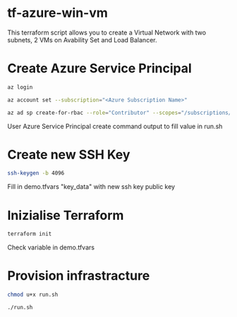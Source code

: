 # tf-azure-win-vm
This terraform script allows you to create a Virtual Network with two subnets, 2 VMs on Avability Set and Load Balancer.

# Create Azure Service Principal
```bash
az login

az account set --subscription="<Azure Subscription Name>"

az ad sp create-for-rbac --role="Contributor" --scopes="/subscriptions/<Azure Subscription ID>" -n Terraform --years 100
```
User Azure Service Principal create command output to fill value in run.sh

# Create new SSH Key
```bash
ssh-keygen -b 4096
```
Fill in demo.tfvars "key_data" with new ssh key public key

# Inizialise Terraform
```bash
terraform init
```

Check variable in demo.tfvars

# Provision infrastracture
```bash
chmod u+x run.sh 

./run.sh
```